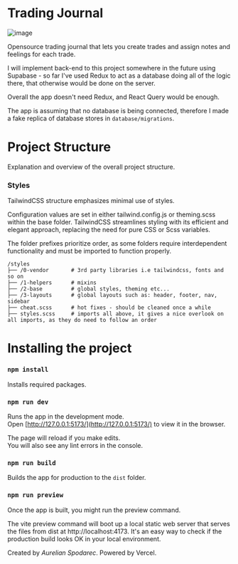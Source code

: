 # Trading Journal

![image](https://i.imgur.com/MyBfrEu.png)

Opensource trading journal that lets you create trades and assign notes and feelings for each trade.

I will implement back-end to this project somewhere in the future using Supabase - so far I've used Redux to act as a database doing all of the logic there, that otherwise would be done on the server.

Overall the app doesn't need Redux, and React Query would be enough.

The app is assuming that no database is being connected, therefore I made a fake replica of database stores in `database/migrations`.

# Project Structure 
Explanation and overview of the overall project structure.

### Styles
TailwindCSS structure emphasizes minimal use of styles. 

Configuration values are set in either tailwind.config.js or theming.scss within the base folder. TailwindCSS streamlines styling with its efficient and elegant approach, replacing the need for pure CSS or Scss variables. 

The folder prefixes prioritize order, as some folders require interdependent functionality and must be imported to function properly.

``` 
/styles  
├── /0-vendor       # 3rd party libraries i.e tailwindcss, fonts and so on  
├── /1-helpers      # mixins   
├── /2-base         # global styles, theming etc...  
├── /3-layouts      # global layouts such as: header, footer, nav, sidebar  
├── cheat.scss      # hot fixes - should be cleaned once a while  
├── styles.scss     # imports all above, it gives a nice overlook on all imports, as they do need to follow an order  
```


# Installing the project

### `npm install` 

Installs required packages.

### `npm run dev`

Runs the app in the development mode.\
Open [http://127.0.0.1:5173/](http://127.0.0.1:5173/) to view it in the browser.

The page will reload if you make edits.\
You will also see any lint errors in the console.

### `npm run build`

Builds the app for production to the `dist` folder.

### `npm run preview`

Once the app is built, you might run the preview command.

The vite preview command will boot up a local static web server that serves the files from dist at http://localhost:4173. It's an easy way to check if the production build looks OK in your local environment.


Created by *Aurelian Spodarec*. Powered by Vercel.